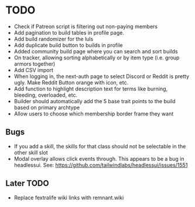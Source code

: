 # TODO

- Check if Patreon script is filtering out non-paying members
- Add pagination to build tables in profile page.
- Add build randomizer for the luls
- Add duplicate build button to builds in profile
- Added community build page where you can search and sort builds
- On tracker, allowing sorting alphabetically or by item type (i.e. group armors together)
- Add CSV import
- When logging in, the next-auth page to select Discord or Reddit is pretty ugly. Make Reddit Button orange with icon, etc.
- Add function to highlight description text for terms like burning, bleeding, overloaded, etc.
- Builder should automatically add the 5 base trait points to the build based on primary archtype
- Allow users to choose which membership border frame they want

## Bugs

- If you add a skill, the skills for that class should not be selectable in the other skill slot
- Modal overlay allows click events through. This appears to be a bug in headlessui. See: https://github.com/tailwindlabs/headlessui/issues/1551

## Later TODO

- Replace fextralife wiki links with remnant.wiki
